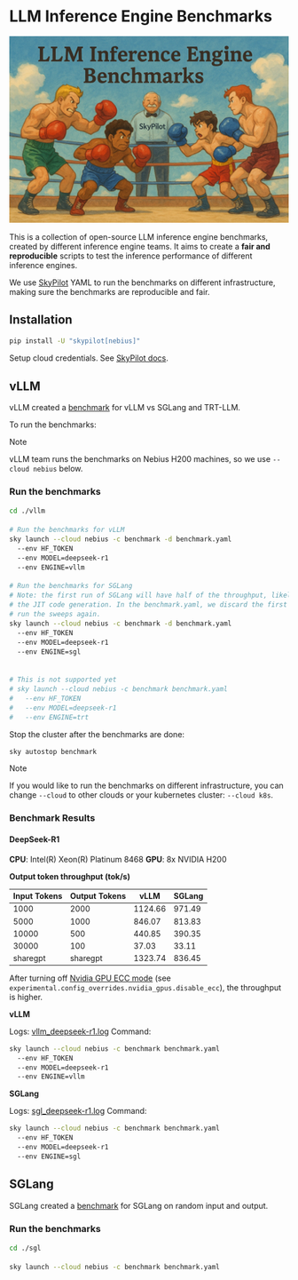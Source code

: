 # LLM Inference Engine Benchmarks

![cover](./cover.png)

This is a collection of open-source LLM inference engine benchmarks, created by different inference engine teams. It aims to create a **fair and reproducible** scripts to test the inference performance of different inference engines.

We use [SkyPilot](https://github.com/skypilot-ai/skypilot) YAML to run the benchmarks on different infrastructure, making sure the benchmarks are reproducible and fair.


## Installation

```bash
pip install -U "skypilot[nebius]"
```

Setup cloud credentials. See [SkyPilot docs](https://docs.skypilot.co/en/latest/getting-started/installation.html).

## vLLM

vLLM created a [benchmark](https://github.com/simon-mo/vLLM-Benchmark/tree/main) for vLLM vs SGLang and TRT-LLM.

To run the benchmarks:

> [!NOTE]
> vLLM team runs the benchmarks on Nebius H200 machines, so we use `--cloud nebius` below.


### Run the benchmarks

```bash
cd ./vllm

# Run the benchmarks for vLLM
sky launch --cloud nebius -c benchmark -d benchmark.yaml
  --env HF_TOKEN
  --env MODEL=deepseek-r1
  --env ENGINE=vllm

# Run the benchmarks for SGLang
# Note: the first run of SGLang will have half of the throughput, likely due to
# the JIT code generation. In the benchmark.yaml, we discard the first run and
# run the sweeps again.
sky launch --cloud nebius -c benchmark -d benchmark.yaml
  --env HF_TOKEN
  --env MODEL=deepseek-r1
  --env ENGINE=sgl


# This is not supported yet
# sky launch --cloud nebius -c benchmark benchmark.yaml
#   --env HF_TOKEN
#   --env MODEL=deepseek-r1
#   --env ENGINE=trt
```

Stop the cluster after the benchmarks are done: 

```bash
sky autostop benchmark
```

> [!NOTE]
> If you would like to run the benchmarks on different infrastructure, you can change `--cloud` to other clouds or your kubernetes cluster: `--cloud k8s`.


### Benchmark Results

#### DeepSeek-R1

**CPU**: Intel(R) Xeon(R) Platinum 8468
**GPU**: 8x NVIDIA H200

**Output token throughput (tok/s)**

| Input Tokens | Output Tokens | vLLM | SGLang |
| ------------ | ------------- | ------------ | ------------ |
|         1000 |          2000 | 1124.66 | 971.49 |
|         5000 |          1000 |  846.07 | 813.83 |
|        10000 |           500 |  440.85 | 390.35 |
|        30000 |           100 |   37.03 |  33.11 |
|     sharegpt |      sharegpt | 1323.74 | 836.45 |

After turning off [Nvidia GPU ECC mode](https://www.nvidia.com/content/Control-Panel-Help/vLatest/en-us/mergedProjects/3D%20Settings/To_turn_your_GPU_ECC_on_or_off.htm) (see `experimental.config_overrides.nvidia_gpus.disable_ecc`), the throughput is higher.

<!-- TODO -->


**vLLM**

Logs: [vllm_deepseek-r1.log](./vllm/logs/vllm-deepseek-r1.log)
Command:
```bash
sky launch --cloud nebius -c benchmark benchmark.yaml
  --env HF_TOKEN
  --env MODEL=deepseek-r1
  --env ENGINE=vllm
```

**SGLang**

Logs: [sgl_deepseek-r1.log](./sgl/logs/sgl-deepseek-r1.log)
Command:
```bash
sky launch --cloud nebius -c benchmark benchmark.yaml
  --env HF_TOKEN
  --env MODEL=deepseek-r1
  --env ENGINE=sgl
```


<!-- 
**TRT-LLM**
```bash
sky launch --cloud nebius -c benchmark benchmark.yaml
  --env HF_TOKEN
  --env MODEL=deepseek-r1
  --env ENGINE=trt
```
-->

<!-- 
#### Llama-8B


**Output token throughput (tok/s)**

| Input Tokens | Output Tokens | vLLM | SGLang |
| ------------ | ------------- | ------------ | 
|         1000 |          2000 | 4443.01 |
|         5000 |          1000 | 2413.53 |
|        10000 |           500 | 1140.73 |
|        30000 |           100 |  105.23 |
|     sharegpt |      sharegpt | 1978.90 |

 -->


## SGLang

SGLang created a [benchmark](https://github.com/deepseek-ai/sglang/tree/main/benchmark) for SGLang on random input and output.

### Run the benchmarks

```bash
cd ./sgl

sky launch --cloud nebius -c benchmark benchmark.yaml
```
